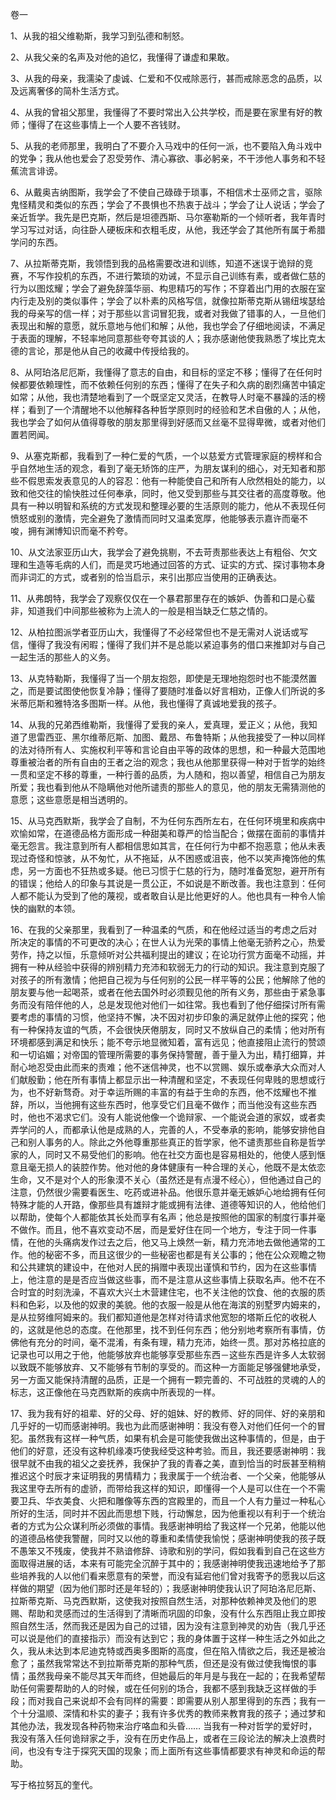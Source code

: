 卷一

1、从我的祖父维勒斯，我学习到弘德和制怒。

2、从我父亲的名声及对他的追忆，我懂得了谦虚和果敢。

3、从我的母亲，我濡染了虔诚、仁爱和不仅戒除恶行，甚而戒除恶念的品质，以及远离奢侈的简朴生活方式。

4、从我的曾祖父那里，我懂得了不要时常出入公共学校，而是要在家里有好的教师；懂得了在这些事情上一个人要不吝钱财。

5、从我的老师那里，我明白了不要介入马戏中的任何一派，也不要陷入角斗戏中的党争；我从他也爱会了忍受劳作、清心寡欲、事必躬亲，不干涉他人事务和不轻蕉流言诽谤。

6、从戴奥吉纳图斯，我学会了不使自己碌碌于琐事，不相信术士巫师之言，驱除鬼怪精灵和类似的东西；学会了不畏惧也不热衷于战斗；学会了让人说话；学会了亲近哲学。我先是巴克斯，然后是坦德西斯、马尔塞勒斯的一个倾听者，我年青时学习写过对话，向往卧人硬板床和衣粗毛皮，从他，我还学会了其他所有属于希腊学问的东西。

7、从拉斯蒂克斯，我领悟到我的品格需要改进和训练，知道不迷误于诡辩的竞赛，不写作投机的东西，不进行繁琐的劝诫，不显示自己训练有素，或者做仁慈的行为以图炫耀；学会了避免辞藻华丽、构思精巧的写作；不穿着出门用的衣服在室内行走及别的类似事件；学会了以朴素的风格写信，就像拉斯蒂克斯从锡纽埃瑟给我的母亲写的信一样；对于那些以言词冒犯我，或者对我做了错事的人，一旦他们表现出和解的意愿，就乐意地与他们和解；从他，我也学会了仔细地阅读，不满足于表面的理解，不轻率地同意那些夸夸其谈的人；我亦感谢他使我熟悉了埃比克太德的言论，那是他从自己的收藏中传授给我的。

8、从阿珀洛尼厄斯，我懂得了意志的自由，和目标的坚定不移；懂得了在任何时候都要依赖理性，而不依赖任何别的东西；懂得了在失子和久病的剧烈痛苦中镇定如常；从他，我也清楚地看到了一个既坚定又灵活，在教导人时毫不暴躁的活的榜样；看到了一个清醒地不以他解释各种哲学原则时的经验和艺术自傲的人；从他，我也学会了如何从值得尊敬的朋友那里得到好感而又丝毫不显得卑微，或者对他们置若罔闻。

9、从塞克斯都，我看到了一种仁爱的气质，一个以慈爱方式管理家庭的榜样和合乎自然地生活的观念，看到了毫无矫饰的庄严，为朋友谋利的细心，对无知者和那些不假思索发表意见的人的容忍：他有一种能使自己和所有人欣然相处的能力，以致和他交往的愉快胜过任何奉承，同时，他又受到那些与其交往者的高度尊敬。他具有一种以明智和系统的方式发现和整理必要的生活原则的能力，他从不表现任何愤怒或别的激情，完全避免了激情而同时又温柔宽厚，他能够表示嘉许而毫不 唆，拥有渊博知识而毫不矜夸。

10、从文法家亚历山大，我学会了避免挑剔，不去苛责那些表达上有粗俗、欠文理和生造等毛病的人们，而是灵巧地通过回答的方式、证实的方式、探讨事物本身而非词汇的方式，或者别的恰当启示，来引出那应当使用的正确表达。

11、从弗朗特，我学会了观察仅仅在一个暴君那里存在的嫉妒、伪善和口是心蜚非，知道我们中间那些被称为上流人的一般是相当缺乏仁慈之情的。

12、从柏拉图派学者亚历山大，我懂得了不必经常但也不是无需对人说话或写信，懂得了我没有闲暇；懂得了我们并不是总能以紧迫事务的借口来推卸对与自己一起生活的那些人的义务。

13、从克特勒斯，我懂得了当一个朋友抱怨，即使是无理地抱怨时也不能漠然置之，而是要试图使他恢复冷静；懂得了要随时准备以好言相劝，正像人们所说的多米蒂厄斯和雅特洛多图斯一样。从他，我也懂得了真诚地爱我的孩子。

14、从我的兄弟西维勒斯，我懂得了爱我的亲人，爱真理，爱正义；从他，我知道了思雷西亚、黑尔维蒂厄斯、加图、戴昂、布鲁特斯；从他我接受了一种以同样的法对待所有人、实施权利平等和言论自由平等的政体的思想，和一种最大范围地尊重被治者的所有自由的王者之治的观念；我也从他那里获得一种对于哲学的始终一贯和坚定不移的尊重，一种行善的品质，为人随和，抱以善望，相信自己为朋友所爱；我也看到他从不隐瞒他对他所谴责的那些人的意见，他的朋友无需猜测他的意愿；这些意愿是相当透明的。

15、从马克西默斯，我学会了自制，不为任何东西所左右，在任何环境里和疾病中欢愉如常，在道德品格方面形成一种甜美和尊严的恰当配合；做摆在面前的事情并毫无怨言。我注意到所有人都相信思如其言，在任何行为中都不抱恶意；他从未表现过奇怪和惊骇，从不匆忙，从不拖延，从不困惑或沮丧，他不以笑声掩饰他的焦虑，另一方面也不狂热或多疑。他已习惯于仁慈的行为，随时准备宽恕，避开所有的错误；他给人的印象与其说是一贯公正，不如说是不断改善。我也注意到：任何人都不能认为受到了他的蔑视，或者敢自认是比他更好的人。他也具有一种令人愉快的幽默的本领。

16、在我的父亲那里，我看到了一种温柔的气质，和在他经过适当的考虑之后对所决定的事情的不可更改的决心；在世人认为光荣的事情上他毫无骄矜之心，热爱劳作，持之以恒，乐意倾听对公共福利提出的建议；在论功行赏方面毫不动摇，并拥有一种从经验中获得的辨别精力充沛和软弱无力的行动的知识。我注意到克服了对孩子的所有激情；他把自己视为与任何别的公民一样平等的公民；他解除了他的朋友要与他一起喝茶，或者在他去国外时必须觐见他的所有义务，那些由于紧急事务而没有陪伴他的人，总是发现他对他们一如往常。我也看到了他仔细探讨所有需要考虑的事情的习惯，他坚持不懈，决不因对初步印象的满足就停止他的探究；他有一种保持友谊的气质，不会很快厌倦朋友，同时又不放纵自己的柔情；他对所有环境都感到满足和快乐；能不夸示地显微知着，富有远见；他直接阻止流行的赞颂和一切谄媚；对帝国的管理所需要的事务保持警醒，善于量入为出，精打细算，并耐心地忍受由此而来的责难；他不迷信神灵，也不以赏赐、娱乐或奉承大众而对人们献殷勤；他在所有事情上都显示出一种清醒和坚定，不表现任何卑贱的思想或行为，也不好新骛奇。对于幸运所赐的丰富的有益于生命的东西，他不炫耀也不推辞，所以，当他拥有这些东西时，他享受它们且毫不做作；而当他没有这些东西时，他也不渴求它们。没有人能说他像一个诡辩家、一个能说会道的家奴，或者卖弄学问的人，而都承认他是成熟的人，完善的人，不受奉承的影响，能够安排他自己和别人事务的人。除此之外他尊重那些真正的哲学家，他不谴责那些自称是哲学家的人，同时又不易受他们的影响。他在社交方面也是容易相处的，他使人感到惬意且毫无损人的装腔作势。他对他的身体健康有一种合理的关心，他既不是太依恋生命，又不是对个人的形象漠不关心（虽然还是有点漫不经心），但他通过自己的注意，仍然很少需要看医生、吃药或进补品。他很乐意并毫无嫉妒心地给拥有任何特殊才能的人开路，像那些具有雄辩才能或拥有法律、道德等知识的人，他给他们以帮助，使每个人都能依其长处而享有名声；他总是按照他的国家的制度行事并毫不做作。而且，他不喜欢变动不居，而是爱好住在同一个地方，专注于同一件事情，在他的头痛病发作过去之后，他又马上焕然一新，精力充沛地去做他通常的工作。他的秘密不多，而且这很少的一些秘密也都是有关公事的；他在公众观瞻之物和公共建筑的建设中，在他对人民的捐赠中表现出谨慎和节约，因为在这些事情上，他注意的是是否应当做这些事，而不是注意从这些事情上获取名声。他不在不合时宜的时刻洗澡，不喜欢大兴土木营建住宅，也不关注他的饮食、他的衣服的质料和色彩，以及他的奴隶的美貌。他的衣服一般是从他在海滨的别墅罗内姆来的，是从拉努维阿姆来的。我们都知道他是怎样对待请求他宽恕的塔斯丘佗的收税人的，这就是他总的态度。在他那里，找不到任何东西；他分别地考察所有事情，仿佛他有充分的时间，毫不混淆，有条有理，精力充沛，始终一贯。那对苏格拉底的记录也可以用之于他，他能够放弃也能够享受那些东西－这些东西是许多人太软弱以致既不能够放弃、又不能够有节制的享受的。而这种一方面能足够强健地承受，另一方面又能保持清醒的品质，正是一个拥有一颗完善的、不可战胜的灵魂的人的标志，这正像他在马克西默斯的疾病中所表现的一样。

17、我为我有好的祖辈、好的父母、好的姐妹、好的教师、好的同伴、好的亲朋和几乎好的一切而感谢神明。我也为此而感谢神明：我没有卷入对他们任何一个的冒犯。虽然我有这样一种气质，如果有机会是可能使我做出这种事情的，但是，由于他们的好意，还没有这种机缘凑巧使我经受这种考验。而且，我还要感谢神明：我很早就不由我的祖父之妾抚养，我保护了我的青春之美，直到恰当的时辰甚至稍稍推迟这个时辰才来证明我的男情精力；我隶属于一个统治者、一个父亲，他能够从我这里夺去所有的虚骄，而带给我这样的知识，即懂得一个人是可以住在一个不需要卫兵、华衣美食、火把和雕像等东西的宫殿里的，而且一个人有力量过一种私心所好的生活，同时并不因此而思想下贱，行动懈怠，因为他重视以有利于一个统治者的方式为公众谋利所必须做的事情。我感谢神明给了我这样一个兄弟，他能以他的道德品格使我警醒，同时又以他的尊重和柔情使我愉悦；感谢神明使我的孩子既不愚笨又不残废，使我并不熟谙修辞、诗歌和别的学问，假如我看到自己在这些方面取得进展的话，本来有可能完全沉醉于其中的；我感谢神明使我迅速地给予了那些培养我的人以他们看来愿意有的荣誉，而没有延宕他们曾对我寄予的愿我以后这样做的期望（因为他们那时还是年轻的）；我感谢神明使我认识了阿珀洛尼厄斯、拉斯蒂克斯、马克西默斯，这使我对按照自然生活，对那种依赖神灵及他们的恩赐、帮助和灵感而过的生活得到了清晰而巩固的印象，没有什么东西阻止我立即按照自然生活，然而我还是因为自己的过错，因为没有注意到神灵的劝告（我几乎还可以说是他们的直接指示）而没有达到它；我的身体置于这样一种生活之外如此之久，我从未达到本尼迪克特或西奥多图斯的高度，但在陷入情欲之后，我还是被治愈了；虽然我常常达不到拉斯蒂克斯的那种气质，但还是没有做过使我悔恨的事情；虽然我母亲不能尽其天年而终，但她最后的年月是与我在一起的；在我希望帮助任何需要帮助的人的时候，或在任何别的场合，我都不感到我缺乏这样做的手段；而对我自己来说却不会有同样的需要：即需要从别人那里得到的东西；我有一个十分温顺、深情和朴实的妻子；我有许多优秀的教师来教育我的孩子；通过梦和其他办法，我发现各种药物来治疗咯血和头昏…… 当我有一种对哲学的爱好时，我没有落入任何诡辩家之手，没有在历史作品上，或者在三段论法的解决上浪费时间，也没有专注于探究天国的现象；而上面所有这些事情都要求有神灵和命运的帮助。

写于格拉努瓦的奎代。

